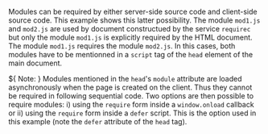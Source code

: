 Modules can be required by either server-side source code and client-side
source code. This example shows this latter possibility. The module
`mod1.js` and `mod2.js` are used by document constructued by the
service `requirec` but only the module `mod1.js` is explicitly required
by the HTML document. The module `mod1.js` requires the module `mod2.js`.
In this cases, both modules have to be mentionned in a `script` tag
of the `head` element of the main document.

${ <span class="label label-warning">Note:</span> } Modules mentioned
in the `head`'s `module` attribute are loaded asynchronously when the
page is created on the client. Thus they cannot be required in following
sequential code. Two options are then possible to require modules: i)
using the `require` form inside a `window.onload` callback or ii) using the
`require` form inside a `defer` script. This is the option used in
this example (note the `defer` attribute of the `head` tag). 

